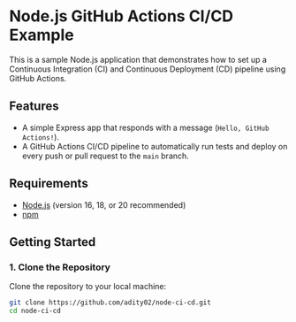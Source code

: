 # Node.js GitHub Actions CI/CD Example

This is a sample Node.js application that demonstrates how to set up a Continuous Integration (CI) and Continuous Deployment (CD) pipeline using GitHub Actions.

## Features
- A simple Express app that responds with a message (`Hello, GitHub Actions!`).
- A GitHub Actions CI/CD pipeline to automatically run tests and deploy on every push or pull request to the `main` branch.

## Requirements
- [Node.js](https://nodejs.org/) (version 16, 18, or 20 recommended)
- [npm](https://www.npmjs.com/)

## Getting Started

### 1. Clone the Repository

Clone the repository to your local machine:
```bash
git clone https://github.com/adity02/node-ci-cd.git
cd node-ci-cd
